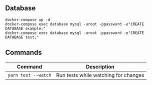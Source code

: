 ## Database

```shell script
docker-compose up -d
docker-compose exec database mysql -uroot -ppassword -e"CREATE DATABASE example;"
docker-compose exec database mysql -uroot -ppassword -e"CREATE DATABASE test;"
```

## Commands

| Command             | Description                          |
| ------------------- | ------------------------------------ |
| `yarn test --watch` | Run tests while watching for changes |
